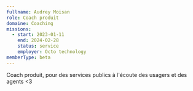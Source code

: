 ```yaml
---
fullname: Audrey Moisan
role: Coach produit
domaine: Coaching
missions:
  - start: 2023-01-11
    end: 2024-02-28
    status: service
    employer: Octo technology
memberType: beta
---
```


Coach produit, pour des services publics à l'écoute des usagers et des agents <3

